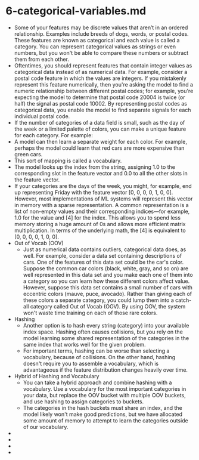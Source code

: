 # 6-categorical-variables.md

- Some of your features may be discrete values that aren’t in an ordered relationship. Examples include breeds of dogs, words, or postal codes. These features are known as categorical and each value is called a category. You can represent categorical values as strings or even numbers, but you won't be able to compare these numbers or subtract them from each other.
- Oftentimes, you should represent features that contain integer values as categorical data instead of as numerical data. For example, consider a postal code feature in which the values are integers. If you mistakenly represent this feature numerically, then you're asking the model to find a numeric relationship between different postal codes; for example, you're expecting the model to determine that postal code 20004 is twice (or half) the signal as postal code 10002. By representing postal codes as categorical data, you enable the model to find separate signals for each individual postal code.
- If the number of categories of a data field is small, such as the day of the week or a limited palette of colors, you can make a unique feature for each category. For example:
- A model can then learn a separate weight for each color. For example, perhaps the model could learn that red cars are more expensive than green cars.
- This sort of mapping is called a vocabulary.
- The model looks up the index from the string, assigning 1.0 to the corresponding slot in the feature vector and 0.0 to all the other slots in the feature vector.
- If your categories are the days of the week, you might, for example, end up representing Friday with the feature vector [0, 0, 0, 0, 1, 0, 0]. However, most implementations of ML systems will represent this vector in memory with a sparse representation. A common representation is a list of non-empty values and their corresponding indices—for example, 1.0 for the value and [4] for the index. This allows you to spend less memory storing a huge amount of 0s and allows more efficient matrix multiplication. In terms of the underlying math, the [4] is equivalent to [0, 0, 0, 0, 1, 0, 0].
- Out of Vocab (OOV)
    - Just as numerical data contains outliers, categorical data does, as well. For example, consider a data set containing descriptions of cars. One of the features of this data set could be the car's color. Suppose the common car colors (black, white, gray, and so on) are well represented in this data set and you make each one of them into a category so you can learn how these different colors affect value. However, suppose this data set contains a small number of cars with eccentric colors (mauve, puce, avocado). Rather than giving each of these colors a separate category, you could lump them into a catch-all category called Out of Vocab (OOV). By using OOV, the system won't waste time training on each of those rare colors.
- Hashing
    - Another option is to hash every string (category) into your available index space. Hashing often causes collisions, but you rely on the model learning some shared representation of the categories in the same index that works well for the given problem.
    - For important terms, hashing can be worse than selecting a vocabulary, because of collisions. On the other hand, hashing doesn't require you to assemble a vocabulary, which is advantageous if the feature distribution changes heavily over time.
- Hybrid of Hashing and Vocabulary
    - You can take a hybrid approach and combine hashing with a vocabulary. Use a vocabulary for the most important categories in your data, but replace the OOV bucket with multiple OOV buckets, and use hashing to assign categories to buckets.
    - The categories in the hash buckets must share an index, and the model likely won't make good predictions, but we have allocated some amount of memory to attempt to learn the categories outside of our vocabulary.
- 
- 
- 
- 